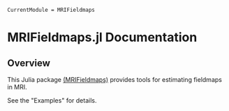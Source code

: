 ```@meta
CurrentModule = MRIFieldmaps
```

# MRIFieldmaps.jl Documentation

## Overview

This Julia package
[(MRIFieldmaps)](https://github.com/MagneticResonanceImaging/MRIFieldmaps.jl)
provides tools
for estimating fieldmaps in MRI.

See the "Examples" for details.
